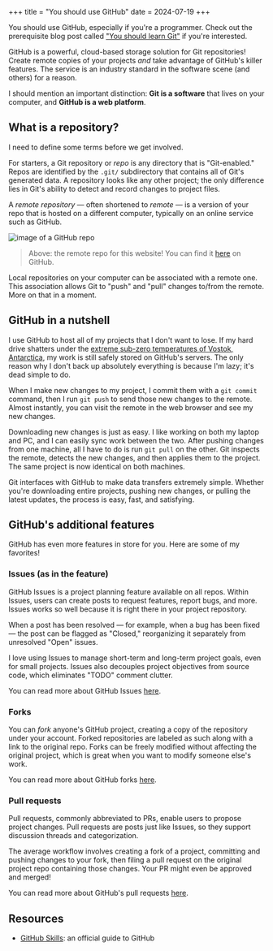 +++
title = "You should use GitHub"
date = 2024-07-19
+++

You should use GitHub, especially if you're a programmer. Check out the prerequisite blog post called ["You should learn Git"](@/blog/you-should-learn-git.md) if you're interested.

GitHub is a powerful, cloud-based storage solution for Git repositories! Create remote copies of your projects _and_ take advantage of GitHub's killer features. The service is an industry standard in the software scene (and others) for a reason.

I should mention an important distinction: __Git is a software__ that lives on your computer, and __GitHub is a web platform__.

## What is a repository?

I need to define some terms before we get involved.

For starters, a Git repository or _repo_ is any directory that is "Git-enabled." Repos are identified by the `.git/` subdirectory that contains all of Git's generated data. A repository looks like any other project; the only difference lies in Git's ability to detect and record changes to project files.

A _remote repository_ — often shortened to _remote_ — is a version of your repo that is hosted on a different computer, typically on an online service such as GitHub.

<img src="/blog/github-repo.png" alt="image of a GitHub repo" />

> Above: the remote repo for this website! You can find it [here](https://github.com/massivebird/massivebird.github.io) on GitHub.

Local repositories on your computer can be associated with a remote one. This association allows Git to "push" and "pull" changes to/from the remote. More on that in a moment.

## GitHub in a nutshell

I use GitHub to host all of my projects that I don't want to lose. If my hard drive shatters under the [extreme sub-zero temperatures of Vostok, Antarctica](https://wmo.asu.edu/content/world-lowest-temperature), my work is still safely stored on GitHub's servers. The only reason why I don't back up absolutely everything is because I'm lazy; it's dead simple to do.

When I make new changes to my project, I commit them with a `git commit` command, then I run `git push` to send those new changes to the remote. Almost instantly, you can visit the remote in the web browser and see my new changes.

Downloading new changes is just as easy. I like working on both my laptop and PC, and I can easily sync work between the two. After pushing changes from one machine, all I have to do is run `git pull` on the other. Git inspects the remote, detects the new changes, and then applies them to the project. The same project is now identical on both machines.

Git interfaces with GitHub to make data transfers extremely simple. Whether you're downloading entire projects, pushing new changes, or pulling the latest updates, the process is easy, fast, and satisfying.

## GitHub's additional features

GitHub has even more features in store for you. Here are some of my favorites!

### Issues (as in the feature)

GitHub Issues is a project planning feature available on all repos. Within Issues, users can create posts to request features, report bugs, and more. Issues works so well because it is right there in your project repository.

When a post has been resolved — for example, when a bug has been fixed — the post can be flagged as "Closed," reorganizing it separately from unresolved "Open" issues.

I love using Issues to manage short-term and long-term project goals, even for small projects. Issues also decouples project objectives from source code, which eliminates "TODO" comment clutter.

You can read more about GitHub Issues [here](https://github.com/features/issues).

### Forks

You can _fork_ anyone's GitHub project, creating a copy of the repository under your account. Forked repositories are labeled as such along with a link to the original repo. Forks can be freely modified without affecting the original project, which is great when you want to modify someone else's work.

You can read more about GitHub forks [here](https://docs.github.com/en/pull-requests/collaborating-with-pull-requests/working-with-forks/fork-a-repo).

### Pull requests

Pull requests, commonly abbreviated to PRs, enable users to propose project changes. Pull requests are posts just like Issues, so they support discussion threads and categorization.

The average workflow involves creating a fork of a project, committing and pushing changes to your fork, then filing a pull request on the original project repo containing those changes. Your PR might even be approved and merged!

You can read more about GitHub's pull requests [here](https://docs.github.com/en/pull-requests/collaborating-with-pull-requests/proposing-changes-to-your-work-with-pull-requests/about-pull-requests).

## Resources

+ [GitHub Skills](https://skills.github.com/): an official guide to GitHub
